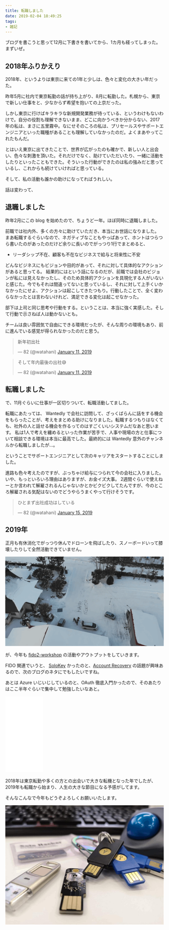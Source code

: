 ```yaml
---
title: 転職しました
date: 2019-02-04 18:49:25
tags:
- 雑記
---
```


ブログを書こうと思って12月に下書きを書いてから、1カ月も経ってしまった。まずいぜ。

<!-- more -->

## 2018年ふりかえり

2018年、というよりは東京に来ての1年と少しは、色々と変化の大きい年だった。

昨年5月に社内で東京転勤の話が持ち上がり、8月に転勤した。札幌から、東京で新しい仕事をと、少なからず希望を抱いての上京だった。

しかし東京に行けばキラキラな新規開発業務が待っている、というわけもないわけで。自分の役割も理解できないまま、どこに向かうべきか分からない、2017年の私は、まさに五里霧中。なにせそのころの私は、プリセールスやサポートエンジニアといった職種があることも理解していなかったのだ。よくまあやってこれたもんだ。

とはいえ東京に出てきたことで、世界が広がったのも確かで、新しい人と出会い、色々な刺激を頂いた。それだけでなく、助けていただいたり、一緒に活動をしたりといったこともできた。そういった行動ができたのは私の強みだと思っているし、これからも続けていければと思っている。

そして、私の活動も誰かの助けになってればうれしい。

話は変わって、

## 退職しました

昨年2月にこの blog を始めたので、ちょうど一年。ほぼ同時に退職しました。

前職では社内外、多くの方々に助けていただき、本当にお世話になりました。
まあ転職するぐらいなので、ネガティブなこともやっぱあって、ホントはつらつら書いたのがあったのだけど余りに長いのでがっつり1行でまとめると、

- リーダシップ不在、顧客も不在なビジネスで給与と将来性に不安

どんなビジネスにもビジョンや目的があって、それに対して具体的なアクションがあると思ってる。
結果的にはという話になるのだが、前職では会社のビジョンが私には見えなかったし、そのため具体的アクションを具現化する人がいないと感じた。今でもそれは間違ってないと思っているし、それに対して上手くいかなかったにせよ、アクションは起こしてきたつもり。行動したことで、全く変わらなかったとは言わないけれど、満足できる変化は起こせなかった。

部下は上司と同じ思考や行動をする。ということは、本当に強く実感した。そして行動で示さねば人は動かないとも。

チームは良い雰囲気で自由にできる環境だったが、そんな周りの環境もあり、前に進んでいる感覚が得られなかったのだと思う。

<blockquote class="twitter-tweet" data-lang="en"><p lang="ja" dir="ltr">新年初出社</p>&mdash; 82 (@watahani) <a href="https://twitter.com/watahani/status/1083544349537755136?ref_src=twsrc%5Etfw">January 11, 2019</a></blockquote>
<script async src="https://platform.twitter.com/widgets.js" charset="utf-8"></script>

<blockquote class="twitter-tweet" data-lang="en"><p lang="ja" dir="ltr">そして年内最後の出社😅</p>&mdash; 82 (@watahani) <a href="https://twitter.com/watahani/status/1083544938619461637?ref_src=twsrc%5Etfw">January 11, 2019</a></blockquote>
<script async src="https://platform.twitter.com/widgets.js" charset="utf-8"></script>


## 転職しました

で、11月ぐらいに仕事が一区切りついて、転職活動してました。

転職にあたっては、 Wantedly で会社に訪問して、ざっくばらんに話をする機会をもらったことが、考えをまとめる助けになりました。転職するつもりはなくても、社外の人と話せる機会を作るってのはすごくいいシステムだなあと思います。
私は1人で考えを纏めるといった作業が苦手で、人事や現場の方と仕事について相談できる環境は本当に最高でした。最終的には Wantedly 意外のチャンネルから転職しましたが…。

ということでサポートエンジニアとして次のキャリアをスタートすることにしました。

進路も色々考えたのですが、ぶっちゃけ給与につられて今の会社に入りました。いや、もっといろいろ理由はありますが、お金イズ大事。
2週間ぐらいで使えねーとか言われて解雇されるんじゃないかとかビクビクしてたんですが、今のところ解雇される気配はないのでどうやらうまくやって行けそうです。

<blockquote class="twitter-tweet" data-lang="en"><p lang="ja" dir="ltr">ひとまず出社成功はしている</p>&mdash; 82 (@watahani) <a href="https://twitter.com/watahani/status/1085008073893109760?ref_src=twsrc%5Etfw">January 15, 2019</a></blockquote>
<script async src="https://platform.twitter.com/widgets.js" charset="utf-8"></script>

## 2019年

正月も有休消化でがっつり休んでドローンを飛ばしたり、スノーボードいって膝壊したりして全然活動できていません。

![](./job-change/drone.png)

が、今年も [fido2-workshop](https://fido2-workshop.connpass.com/) の活動やアウトプットをしていきます。

FIDO 関連でいうと、 [SoloKey](https://solokeys.com/) かったのと、[Account Recovery](https://github.com/w3c/webauthn/issues/931) の話題が興味あるので、次のブログのネタにでもしたいですね。

あとは Azure いじいじしているのと、OAuth 徹底入門かったので、そのあたりはここ半年ぐらいで集中して勉強したいなあと。

<iframe style="width:120px;height:240px;" marginwidth="0" marginheight="0" scrolling="no" frameborder="0" src="//rcm-fe.amazon-adsystem.com/e/cm?lt1=_blank&bc1=000000&IS2=1&bg1=FFFFFF&fc1=000000&lc1=0000FF&t=82p-22&language=ja_JP&o=9&p=8&l=as4&m=amazon&f=ifr&ref=as_ss_li_til&asins=4798159298&linkId=d34a62e9838d8026a15adba2cd1d1e45"></iframe>

2018年は東京転勤や多くの方との出会いで大きな転機となった年でしたが、2019年も転職から始まり、人生の大きな節目になる予感がしてます。

そんなこんなで今年もどうぞよろしくお願いいたします。

![](./job-change/keys.jpg)
